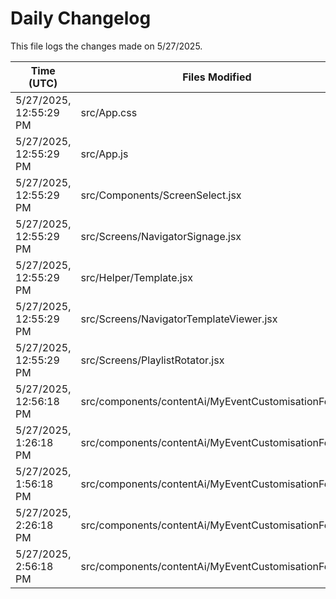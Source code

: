 # Daily Changelog

This file logs the changes made on 5/27/2025.

| Time (UTC)             | Files Modified                    | Changes (Addition/Deletion) |
|------------------------|-----------------------------------|-----------------------------|
| 5/27/2025, 12:55:29 PM | src/App.css | 0 Additions & 0 Deletions |
| 5/27/2025, 12:55:29 PM | src/App.js | 0 Additions & 2 Deletions |
| 5/27/2025, 12:55:29 PM | src/Components/ScreenSelect.jsx | 5 Additions & 14 Deletions |
| 5/27/2025, 12:55:29 PM | src/Screens/NavigatorSignage.jsx | 183 Additions & 2 Deletions |
| 5/27/2025, 12:55:29 PM | src/Helper/Template.jsx | 0 Additions & 0 Deletions |
| 5/27/2025, 12:55:29 PM | src/Screens/NavigatorTemplateViewer.jsx | 0 Additions & 0 Deletions |
| 5/27/2025, 12:55:29 PM | src/Screens/PlaylistRotator.jsx | 0 Additions & 0 Deletions |
| 5/27/2025, 12:56:18 PM | src/components/contentAi/MyEventCustomisationForm.js | 1 Additions & 1 Deletions|
| 5/27/2025, 1:26:18 PM | src/components/contentAi/MyEventCustomisationForm.js | 1 Additions & 1 Deletions|
| 5/27/2025, 1:56:18 PM | src/components/contentAi/MyEventCustomisationForm.js | 1 Additions & 1 Deletions|
| 5/27/2025, 2:26:18 PM | src/components/contentAi/MyEventCustomisationForm.js | 1 Additions & 1 Deletions|
| 5/27/2025, 2:56:18 PM | src/components/contentAi/MyEventCustomisationForm.js | 1 Additions & 1 Deletions|
